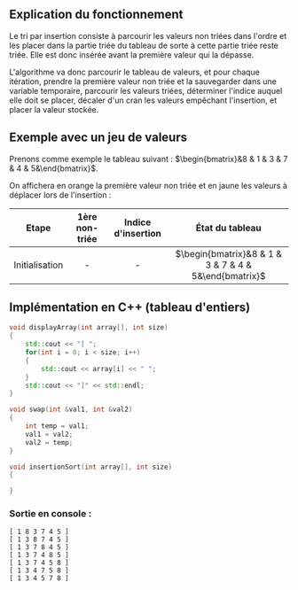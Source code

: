 ## Explication du fonctionnement

Le tri par insertion consiste à parcourir les valeurs non triées dans l'ordre et les placer dans la partie triée du tableau de sorte à cette partie triée reste triée. Elle est donc insérée avant la première valeur qui la dépasse.

L'algorithme va donc parcourir le tableau de valeurs, et pour chaque itération, prendre la première valeur non triée et la sauvegarder dans une variable temporaire, parcourir les valeurs triées, déterminer l'indice auquel elle doit se placer, décaler d'un cran les valeurs empêchant l'insertion, et placer la valeur stockée.

## Exemple avec un jeu de valeurs

Prenons comme exemple le tableau suivant : $\begin{bmatrix}&8 & 1 & 3 & 7 & 4 & 5&\end{bmatrix}$.

On affichera en orange la première valeur non triée et en jaune les valeurs à déplacer lors de l'insertion :

|     Etape      | 1ère non-triée | Indice d'insertion |                    État du tableau                    |
|:--------------:|:--------------:|:---------------:|:-----------------------------------------------------:|
| Initialisation |       -        |        -        | $\begin{bmatrix}&8 & 1 & 3 & 7 & 4 & 5&\end{bmatrix}$ |

## Implémentation en C++ (tableau d'entiers)

```cpp
void displayArray(int array[], int size)
{
    std::cout << "[ ";
    for(int i = 0; i < size; i++)
    {
        std::cout << array[i] << " ";
    }
    std::cout << "]" << std::endl;
}

void swap(int &val1, int &val2)
{
    int temp = val1;
    val1 = val2;
    val2 = temp;
}

void insertionSort(int array[], int size)
{

}
```

### Sortie en console :

```
[ 1 8 3 7 4 5 ]
[ 1 3 8 7 4 5 ]
[ 1 3 7 8 4 5 ]
[ 1 3 7 4 8 5 ]
[ 1 3 7 4 5 8 ]
[ 1 3 4 7 5 8 ]
[ 1 3 4 5 7 8 ]
```
